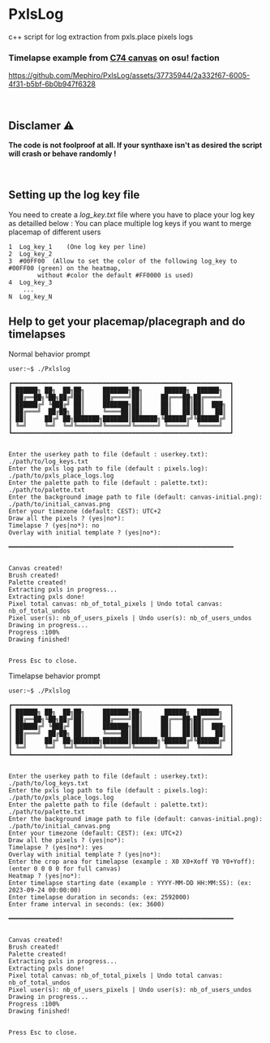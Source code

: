 # PxlsLog
c++ script for log extraction from pxls.place pixels logs

### Timelapse example from [C74 canvas](https://archives.pxls.space/canvas-74) on osu! faction

https://github.com/Mephiro/PxlsLog/assets/37735944/2a332f67-6005-4f31-b5bf-6b0b947f6328

</br>

## Disclamer :warning:
**The code is not foolproof at all. If your synthaxe isn't as desired the script will crash or behave randomly !**

</br>

## Setting up the log key file

You need to create a *log_key.txt* file where you have to place your log key as detailled below :
You can place multiple log keys if you want to merge placemap of different users

```
1  Log_key_1	(One log key per line)
2  Log_key_2
3  #00FF00	(Allow to set the color of the following log_key to #00FF00 (green) on the heatmap,
		without #color the default #FF0000 is used)
4  Log_key_3
    ...
N  Log_key_N
```

## Help to get your placemap/placegraph and do timelapses

Normal behavior prompt
```
user:~$ ./Pxlslog

┏━━━━━━━━━━━━━━━━━━━━━━━━━━━━━━━━━━━━━━━━━━━━━━━━━━━━━━━━━━━━┓
┃ ██████╗ ██╗  ██╗██╗     ███████╗██╗      ██████╗  ██████╗  ┃
┃ ██╔══██╗╚██╗██╔╝██║     ██╔════╝██║     ██╔═══██╗██╔════╝  ┃
┃ ██████╔╝ ╚███╔╝ ██║     ███████╗██║     ██║   ██║██║  ███╗ ┃
┃ ██╔═══╝  ██╔██╗ ██║     ╚════██║██║     ██║   ██║██║   ██║ ┃
┃ ██║     ██╔╝ ██╗███████╗███████║███████╗╚██████╔╝╚██████╔╝ ┃
┃ ╚═╝     ╚═╝  ╚═╝╚══════╝╚══════╝╚══════╝ ╚═════╝  ╚═════╝  ┃
┗━━━━━━━━━━━━━━━━━━━━━━━━━━━━━━━━━━━━━━━━━━━━━━━━━━━━━━━━━━━━┛


Enter the userkey path to file (default : userkey.txt): ./path/to/log_keys.txt
Enter the pxls log path to file (default : pixels.log): ./path/to/pxls_place_logs.log
Enter the palette path to file (default : palette.txt): ./path/to/palette.txt
Enter the background image path to file (default: canvas-initial.png): ./path/to/initial_canvas.png
Enter your timezone (default: CEST): UTC+2
Draw all the pixels ? (yes|no*): 
Timelapse ? (yes|no*): no
Overlay with initial template ? (yes|no*): 

━━━━━━━━━━━━━━━━━━━━━━━━━━━━━━━━━━━━━━━━━━━━━━━━━━━━━━━━━━━━━━


Canvas created!
Brush created!
Palette created!
Extracting pxls in progress...
Extracting pxls done!
Pixel total canvas: nb_of_total_pixels | Undo total canvas: nb_of_total_undos
Pixel user(s): nb_of_users_pixels | Undo user(s): nb_of_users_undos
Drawing in progress...
Progress :100%
Drawing finished!


Press Esc to close.
```

Timelapse behavior prompt
```
user:~$ ./Pxlslog

┏━━━━━━━━━━━━━━━━━━━━━━━━━━━━━━━━━━━━━━━━━━━━━━━━━━━━━━━━━━━━┓
┃ ██████╗ ██╗  ██╗██╗     ███████╗██╗      ██████╗  ██████╗  ┃
┃ ██╔══██╗╚██╗██╔╝██║     ██╔════╝██║     ██╔═══██╗██╔════╝  ┃
┃ ██████╔╝ ╚███╔╝ ██║     ███████╗██║     ██║   ██║██║  ███╗ ┃
┃ ██╔═══╝  ██╔██╗ ██║     ╚════██║██║     ██║   ██║██║   ██║ ┃
┃ ██║     ██╔╝ ██╗███████╗███████║███████╗╚██████╔╝╚██████╔╝ ┃
┃ ╚═╝     ╚═╝  ╚═╝╚══════╝╚══════╝╚══════╝ ╚═════╝  ╚═════╝  ┃
┗━━━━━━━━━━━━━━━━━━━━━━━━━━━━━━━━━━━━━━━━━━━━━━━━━━━━━━━━━━━━┛


Enter the userkey path to file (default : userkey.txt): ./path/to/log_keys.txt
Enter the pxls log path to file (default : pixels.log): ./path/to/pxls_place_logs.log
Enter the palette path to file (default : palette.txt): ./path/to/palette.txt
Enter the background image path to file (default: canvas-initial.png): ./path/to/initial_canvas.png
Enter your timezone (default: CEST): (ex: UTC+2)
Draw all the pixels ? (yes|no*): 
Timelapse ? (yes|no*): yes
Overlay with initial template ? (yes|no*): 
Enter the crop area for timelapse (example : X0 X0+Xoff Y0 Y0+Yoff): (enter 0 0 0 0 for full canvas)
Heatmap ? (yes|no*): 
Enter timelapse starting date (example : YYYY-MM-DD HH:MM:SS): (ex: 2023-09-24 00:00:00)
Enter timelapse duration in seconds: (ex: 2592000)
Enter frame interval in seconds: (ex: 3600)

━━━━━━━━━━━━━━━━━━━━━━━━━━━━━━━━━━━━━━━━━━━━━━━━━━━━━━━━━━━━━━


Canvas created!
Brush created!
Palette created!
Extracting pxls in progress...
Extracting pxls done!
Pixel total canvas: nb_of_total_pixels | Undo total canvas: nb_of_total_undos
Pixel user(s): nb_of_users_pixels | Undo user(s): nb_of_users_undos
Drawing in progress...
Progress :100%
Drawing finished!


Press Esc to close.
```
